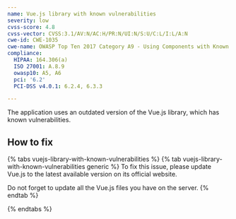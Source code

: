 ```yaml
---
name: Vue.js library with known vulnerabilities
severity: low
cvss-score: 4.8
cvss-vector: CVSS:3.1/AV:N/AC:H/PR:N/UI:N/S:U/C:L/I:L/A:N
cwe-id: CWE-1035
cwe-name: OWASP Top Ten 2017 Category A9 - Using Components with Known Vulnerabilities
compliance:
  HIPAA: 164.306(a)
  ISO 27001: A.8.9
  owasp10: A5, A6
  pci: '6.2'
  PCI-DSS v4.0.1: 6.2.4, 6.3.3

---            
```


The application uses an outdated version of the Vue.js library, which has known vulnerabilities.

## How to fix

{% tabs vuejs-library-with-known-vulnerabilities %}
{% tab vuejs-library-with-known-vulnerabilities generic %}
To fix this issue, please update Vue.js to the latest available version on its official website.

Do not forget to update all the Vue.js files you have on the server.
{% endtab %}

{% endtabs %}
